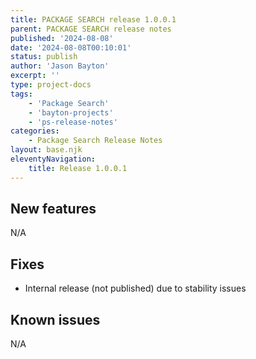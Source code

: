 ```yaml
---
title: PACKAGE SEARCH release 1.0.0.1
parent: PACKAGE SEARCH release notes
published: '2024-08-08'
date: '2024-08-08T00:10:01'
status: publish
author: 'Jason Bayton'
excerpt: ''
type: project-docs
tags: 
    - 'Package Search'
    - 'bayton-projects'
    - 'ps-release-notes'
categories: 
    - Package Search Release Notes
layout: base.njk
eleventyNavigation: 
    title: Release 1.0.0.1
---
```


## New features

N/A

## Fixes

- Internal release (not published) due to stability issues

## Known issues

N/A